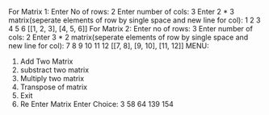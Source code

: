 For Matrix 1:
Enter No of rows: 2
Enter number of cols: 3
Enter  2  *  3  matrix(seperate elements of row by single space and new line for col):
1 2 3
4 5 6
[[1, 2, 3], [4, 5, 6]]
For Matrix 2:
Enter no of rows: 3
Enter number of cols: 2
Enter  3  *  2  matrix(seperate elements of row by single space and new line for col):
7 8
9 10
11 12
[[7, 8], [9, 10], [11, 12]]
MENU:
1. Add Two Matrix
2. substract two matrix
3. Multiply two matrix
4. Transpose of matrix
5. Exit
6. Re Enter Matrix
Enter Choice: 3
 58 64
 139 154